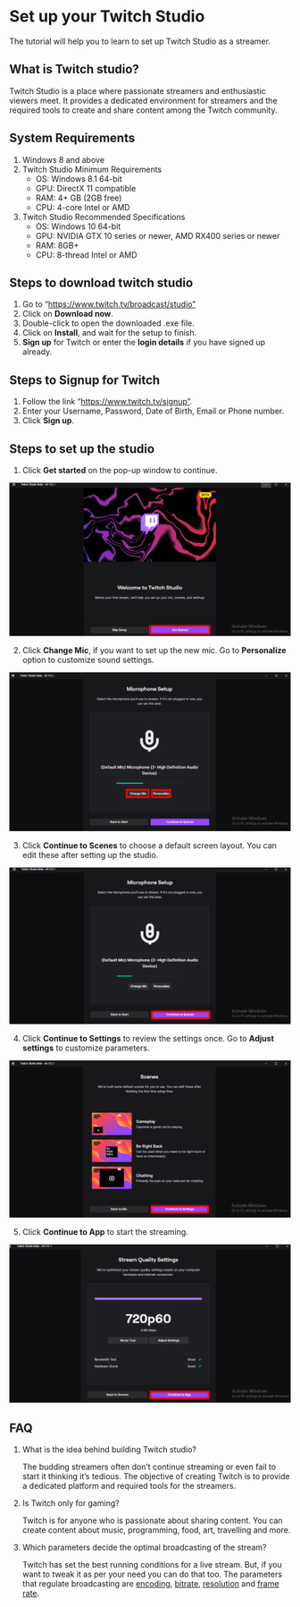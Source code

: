 # Set up your Twitch Studio 

The tutorial will help you to learn to set up Twitch Studio as a streamer. 

## What is Twitch studio?
Twitch Studio is a place where passionate streamers and enthusiastic viewers meet. 
It provides a dedicated environment for streamers and the required tools to create and share content among the Twitch community.

## System Requirements
1. Windows 8 and above
2. Twitch Studio Minimum Requirements
    * OS: Windows 8.1 64-bit
    * GPU: DirectX 11 compatible
    * RAM: 4+ GB (2GB free)
    * CPU: 4-core Intel or AMD
3. Twitch Studio Recommended Specifications
   * OS: Windows 10 64-bit
   * GPU: NVIDIA GTX 10 series or newer, AMD RX400 series or newer
   * RAM: 8GB+
   * CPU: 8-thread Intel or AMD

## Steps to download twitch studio
1. Go to “https://www.twitch.tv/broadcast/studio”
2. Click on **Download now**.
3. Double-click to open the downloaded .exe file.
4. Click on **Install**, and wait for the setup to finish.
5. **Sign up** for Twitch or enter the **login details** if you have signed up already.

## Steps to Signup for Twitch
1. Follow the link “https://www.twitch.tv/signup”.
2. Enter your Username, Password, Date of Birth, Email or Phone number.
3. Click **Sign up**.

## Steps to set up the studio
1. Click **Get started** on the pop-up window to continue. 

![get started](https://github.com/akshayakolay/Portfolio/blob/main/Tutorials/Images/get%20started.png)

2. Click **Change Mic**, if you want to set up the new mic. Go to **Personalize** option to customize sound settings. 

![change mic](https://github.com/akshayakolay/Portfolio/blob/main/Tutorials/Images/change%20mic.png)

3. Click **Continue to Scenes** to choose a default screen layout. You can edit these after setting up the studio.

![continue to scenes](https://github.com/akshayakolay/Portfolio/blob/main/Tutorials/Images/continue%20to%20scenes.png)

4. Click **Continue to Settings** to review the settings once. Go to **Adjust settings** to customize parameters.

![continue to settings](https://github.com/akshayakolay/Portfolio/blob/main/Tutorials/Images/continue%20to%20settings.png)

5. Click **Continue to App** to start the streaming.

![continue to app](https://github.com/akshayakolay/Portfolio/blob/main/Tutorials/Images/continue%20to%20app.png)

## FAQ
1. What is the idea behind building Twitch studio?
    
    The budding streamers often don’t continue streaming or even fail to start it thinking it’s tedious. 
    The objective of creating Twitch is to provide a dedicated platform and required tools for the streamers.

2. Is Twitch only for gaming?
   
   Twitch is for anyone who is passionate about sharing content. You can create content about music, programming, food, art, travelling and more. 

3. Which parameters decide the optimal broadcasting of the stream?
   
   Twitch has set the best running conditions for a live stream. But, if you want to tweak it as per your need you can do that too. The parameters that regulate          broadcasting are [encoding](https://github.com/akshayakolay/Portfolio/blob/main/Tutorials/know%20more.md#1-what-is-encoding), [bitrate](https://github.com/akshayakolay/Portfolio/blob/main/Tutorials/know%20more.md#2-what-is-bitrate), [resolution](https://github.com/akshayakolay/Portfolio/blob/main/Tutorials/know%20more.md#3-how-does-resolution-affects-the-streaming) and [frame rate](https://github.com/akshayakolay/Portfolio/blob/main/Tutorials/know%20more.md#4-what-are-scenes). 














